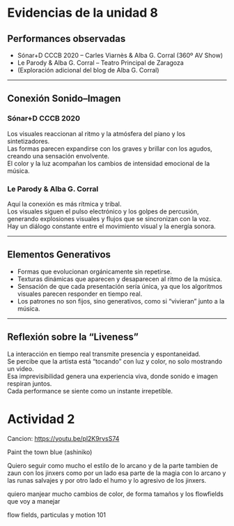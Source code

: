 # Evidencias de la unidad 8

## Performances observadas
- Sónar+D CCCB 2020 – Carles Viarnès & Alba G. Corral (360º AV Show)  
- Le Parody & Alba G. Corral – Teatro Principal de Zaragoza  
- (Exploración adicional del blog de Alba G. Corral)

---

## Conexión Sonido–Imagen

### Sónar+D CCCB 2020
Los visuales reaccionan al ritmo y la atmósfera del piano y los sintetizadores.  
Las formas parecen expandirse con los graves y brillar con los agudos, creando una sensación envolvente.  
El color y la luz acompañan los cambios de intensidad emocional de la música.

### Le Parody & Alba G. Corral
Aquí la conexión es más rítmica y tribal.  
Los visuales siguen el pulso electrónico y los golpes de percusión, generando explosiones visuales y flujos que se sincronizan con la voz.  
Hay un diálogo constante entre el movimiento visual y la energía sonora.

---

## Elementos Generativos

- Formas que evolucionan orgánicamente sin repetirse.  
- Texturas dinámicas que aparecen y desaparecen al ritmo de la música.  
- Sensación de que cada presentación sería única, ya que los algoritmos visuales parecen responder en tiempo real.  
- Los patrones no son fijos, sino generativos, como si “vivieran” junto a la música.

---

## Reflexión sobre la “Liveness”

La interacción en tiempo real transmite presencia y espontaneidad.  
Se percibe que la artista está “tocando” con luz y color, no solo mostrando un video.  
Esa imprevisibilidad genera una experiencia viva, donde sonido e imagen respiran juntos.  
Cada performance se siente como un instante irrepetible.

# Actividad 2

Cancion: [https://youtu.be/pl2K9rvsS74 ](https://youtu.be/pl2K9rvsS74) 

Paint the town blue (ashiniko) 

Quiero seguir como mucho el estilo de lo arcano y de la parte tambien de zaun con los jinxers como por un lado esa parte de la magia con lo arcano y las runas salvajes y por otro lado el humo y lo agresivo de los jinxers.

quiero manjear mucho cambios de color, de forma tamaños y los flowfields que voy a manejar 

flow fields, particulas y motion 101





